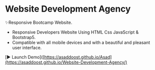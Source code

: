 # Website Development Agency

✨Responsive Bootcamp Website.
- Responsive Developers Website Using HTML Css JavaScript & Bootstrap5.
- Compatible with all mobile devices and with a beautiful and pleasant user interface.

[▶️ Launch Demo]([https://asaddoost.github.io/Asad](https://asaddoost.github.io/Website-Development-Agency/)
